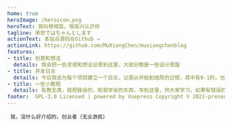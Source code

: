 ```yaml
---
home: true
heroImage: /heroicon.png
heroText: 我叫穆相臣，很高兴认识你
tagline: 来世ではちゃんとします
actionText: 本站点源码在Github →
actionLink: https://github.com/MuXiangChen/muxiangchenblog
features:
- title: 创意和想法
  details: 我会把一些灵感和想法记录到这里，大部分都是一些设计思路
- title: 开发日志
  details: 今后我会为每个项目建立一个日志，记录从开始到结局的过程，其中有0-1的，也有0-0的，希望我的日志可以给你提供一些帮助。
- title: 一些小教程
  details: 有教无类，我把我会的，和我学会的东西，写到这里，供大家学习，如果有错误的地方，可以到本站点的Github提交分支进行修改。
footer:  GPL-3.0 Licensed | powered by Vuepress Copyright © 2021-present XiangChen Mu 转载请注明出处。
---
```


` 我，没什么好介绍的，创业者（无业游民）`
